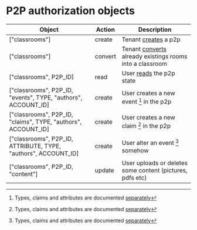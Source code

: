 # P2P authorization objects

Object                                                         | Action  | Description
-------------------------------------------------------------- | ------- | ------------
["classrooms"]                                                 | create  | Tenant [creates](/p2p/api.md#create-p2p) a p2p
["classrooms"]                                                 | convert | Tenant [converts](/p2p/api.md#update-p2p) already existings rooms into a classroom
["classrooms", P2P_ID]                                         | read    | User [reads](/p2p/api.md#read-p2p) the p2p state
["classrooms", P2P_ID, "events", TYPE, "authors", ACCOUNT_ID]  | create  | User creates a new event [^1] in the p2p
["classrooms", P2P_ID, "claims", TYPE, "authors", ACCOUNT_ID]  | create  | User creates a new claim [^1] in the p2p
["classrooms", P2P_ID, ATTRIBUTE, TYPE, "authors", ACCOUNT_ID] | create  | User alter an event [^1] somehow
["classrooms", P2P_ID, "content"]                              | update  | User uploads or deletes some content (pictures, pdfs etc)

[^1]: Types, claims and attributes are documented [separately](./events.md)
